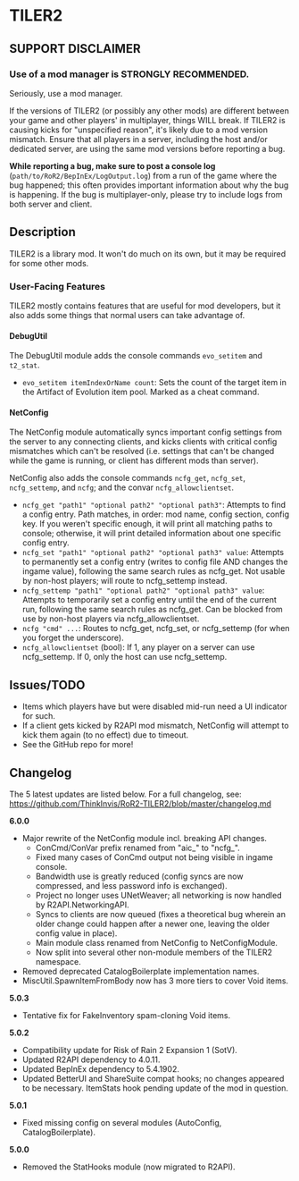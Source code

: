 # TILER2

## SUPPORT DISCLAIMER

### Use of a mod manager is STRONGLY RECOMMENDED.

Seriously, use a mod manager.

If the versions of TILER2 (or possibly any other mods) are different between your game and other players' in multiplayer, things WILL break. If TILER2 is causing kicks for "unspecified reason", it's likely due to a mod version mismatch. Ensure that all players in a server, including the host and/or dedicated server, are using the same mod versions before reporting a bug.

**While reporting a bug, make sure to post a console log** (`path/to/RoR2/BepInEx/LogOutput.log`) from a run of the game where the bug happened; this often provides important information about why the bug is happening. If the bug is multiplayer-only, please try to include logs from both server and client.

## Description

TILER2 is a library mod. It won't do much on its own, but it may be required for some other mods.

### User-Facing Features

TILER2 mostly contains features that are useful for mod developers, but it also adds some things that normal users can take advantage of.

#### DebugUtil

The DebugUtil module adds the console commands `evo_setitem` and `t2_stat`.

- `evo_setitem itemIndexOrName count`: Sets the count of the target item in the Artifact of Evolution item pool. Marked as a cheat command.

#### NetConfig

The NetConfig module automatically syncs important config settings from the server to any connecting clients, and kicks clients with critical config mismatches which can't be resolved (i.e. settings that can't be changed while the game is running, or client has different mods than server).

NetConfig also adds the console commands `ncfg_get`, `ncfg_set`, `ncfg_settemp`, and `ncfg`; and the convar `ncfg_allowclientset`.

- `ncfg_get "path1" "optional path2" "optional path3"`: Attempts to find a config entry. Path matches, in order: mod name, config section, config key. If you weren't specific enough, it will print all matching paths to console; otherwise, it will print detailed information about one specific config entry.
- `ncfg_set "path1" "optional path2" "optional path3" value`: Attempts to permanently set a config entry (writes to config file AND changes the ingame value), following the same search rules as ncfg_get. Not usable by non-host players; will route to ncfg_settemp instead.
- `ncfg_settemp "path1" "optional path2" "optional path3" value`: Attempts to temporarily set a config entry until the end of the current run, following the same search rules as ncfg_get. Can be blocked from use by non-host players via ncfg_allowclientset.
- `ncfg "cmd" ...`: Routes to ncfg_get, ncfg_set, or ncfg_settemp (for when you forget the underscore).
- `ncfg_allowclientset` (bool): If 1, any player on a server can use ncfg_settemp. If 0, only the host can use ncfg_settemp.

## Issues/TODO

- Items which players have but were disabled mid-run need a UI indicator for such.
- If a client gets kicked by R2API mod mismatch, NetConfig will attempt to kick them again (to no effect) due to timeout.
- See the GitHub repo for more!

## Changelog

The 5 latest updates are listed below. For a full changelog, see: https://github.com/ThinkInvis/RoR2-TILER2/blob/master/changelog.md

**6.0.0**

- Major rewrite of the NetConfig module incl. breaking API changes.
	- ConCmd/ConVar prefix renamed from "aic_" to "ncfg_".
	- Fixed many cases of ConCmd output not being visible in ingame console.
	- Bandwidth use is greatly reduced (config syncs are now compressed, and less password info is exchanged).
	- Project no longer uses UNetWeaver; all networking is now handled by R2API.NetworkingAPI.
	- Syncs to clients are now queued (fixes a theoretical bug wherein an older change could happen after a newer one, leaving the older config value in place).
	- Main module class renamed from NetConfig to NetConfigModule.
	- Now split into several other non-module members of the TILER2 namespace.
- Removed deprecated CatalogBoilerplate implementation names.
- MiscUtil.SpawnItemFromBody now has 3 more tiers to cover Void items.

**5.0.3**

- Tentative fix for FakeInventory spam-cloning Void items.

**5.0.2**

- Compatibility update for Risk of Rain 2 Expansion 1 (SotV).
- Updated R2API dependency to 4.0.11.
- Updated BepInEx dependency to 5.4.1902.
- Updated BetterUI and ShareSuite compat hooks; no changes appeared to be necessary. ItemStats hook pending update of the mod in question.

**5.0.1**

- Fixed missing config on several modules (AutoConfig, CatalogBoilerplate).

**5.0.0**

- Removed the StatHooks module (now migrated to R2API).